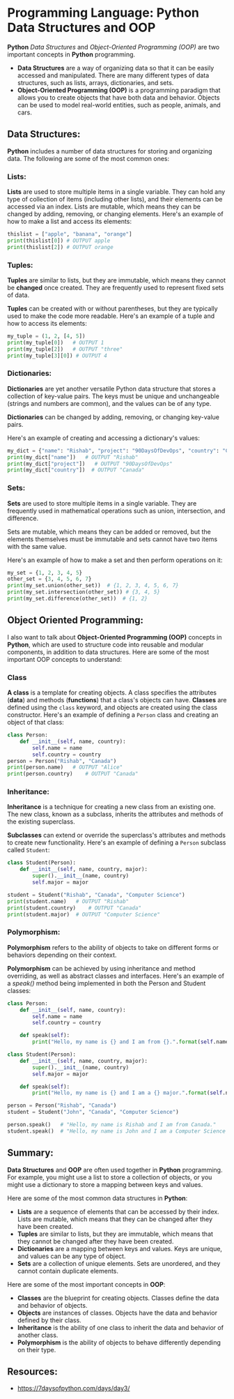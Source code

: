 # Programming Language: Python Data Structures and OOP

**Python** *Data Structures* and *Object-Oriented Programming (OOP)* are two important concepts in **Python** programming.

- **Data Structures** are a way of organizing data so that it can be easily accessed and manipulated. There are many different types of data structures, such as lists, arrays, dictionaries, and sets.
- **Object-Oriented Programming (OOP)** is a programming paradigm that allows you to create objects that have both data and behavior. Objects can be used to model real-world entities, such as people, animals, and cars.

## Data Structures:

**Python** includes a number of data structures for storing and organizing data. The following are some of the most common ones:

### Lists:

**Lists** are used to store multiple items in a single variable. They can hold any type of collection of items (including other lists), and their elements can be accessed via an index.
Lists are mutable, which means they can be changed by adding, removing, or changing elements.
Here's an example of how to make a list and access its elements:

``` python
thislist = ["apple", "banana", "orange"]
print(thislist[0]) # OUTPUT apple
print(thislist[2]) # OUTPUT orange
```

### Tuples:

**Tuples** are similar to lists, but they are immutable, which means they cannot be **changed** once created. They are frequently used to represent fixed sets of data.

**Tuples** can be created with or without parentheses, but they are typically used to make the code more readable. Here's an example of a tuple and how to access its elements:

``` python
my_tuple = (1, 2, [4, 5])
print(my_tuple[0])   # OUTPUT 1
print(my_tuple[2])   # OUTPUT "three"
print(my_tuple[3][0]) # OUTPUT 4
```

### Dictionaries:

**Dictionaries** are yet another versatile Python data structure that stores a collection of key-value pairs. The keys must be unique and unchangeable (strings and numbers are common), and the values can be of any type.

**Dictionaries** can be changed by adding, removing, or changing key-value pairs.

Here's an example of creating and accessing a dictionary's values:

``` python
my_dict = {"name": "Rishab", "project": "90DaysOfDevOps", "country": "Canada"}
print(my_dict["name"])   # OUTPUT "Rishab"
print(my_dict["project"])   # OUTPUT "90DaysOfDevOps"
print(my_dict["country"])  # OUTPUT "Canada"
```

### Sets:

**Sets** are used to store multiple items in a single variable. They are frequently used in mathematical operations such as union, intersection, and difference.

Sets are mutable, which means they can be added or removed, but the elements themselves must be immutable and sets cannot have two items with the same value.

Here's an example of how to make a set and then perform operations on it:

``` python
my_set = {1, 2, 3, 4, 5}
other_set = {3, 4, 5, 6, 7}
print(my_set.union(other_set))  # {1, 2, 3, 4, 5, 6, 7}
print(my_set.intersection(other_set)) # {3, 4, 5}
print(my_set.difference(other_set))  # {1, 2}
```

## Object Oriented Programming:

I also want to talk about **Object-Oriented Programming (OOP)** concepts in **Python**, which are used to structure code into reusable and modular components, in addition to data structures. Here are some of the most important OOP concepts to understand:

### Class

**A class** is a template for creating objects. A class specifies the attributes (**data**) and methods (**functions**) that a class's objects can have. **Classes** are defined using the `class` keyword, and objects are created using the class constructor. Here's an example of defining a `Person` class and creating an object of that class:

``` python
class Person:
    def __init__(self, name, country):
        self.name = name
        self.country = country
person = Person("Rishab", "Canada")
print(person.name)   # OUTPUT "Alice"
print(person.country)    # OUTPUT "Canada"
```

### Inheritance:

**Inheritance** is a technique for creating a new class from an existing one. The new class, known as a subclass, inherits the attributes and methods of the existing superclass.

**Subclasses** can extend or override the superclass's attributes and methods to create new functionality. Here's an example of defining a `Person` subclass called `Student`:

``` python
class Student(Person):
    def __init__(self, name, country, major):
        super().__init__(name, country)
        self.major = major

student = Student("Rishab", "Canada", "Computer Science")
print(student.name)   # OUTPUT "Rishab"
print(student.country)    # OUTPUT "Canada"
print(student.major)  # OUTPUT "Computer Science"
```

### Polymorphism:

**Polymorphism** refers to the ability of objects to take on different forms or behaviors depending on their context.

**Polymorphism** can be achieved by using inheritance and method overriding, as well as abstract classes and interfaces. Here's an example of a *speak()* method being implemented in both the Person and Student classes:

``` python
class Person:
    def __init__(self, name, country):
        self.name = name
        self.country = country

    def speak(self):
        print("Hello, my name is {} and I am from {}.".format(self.name, self.country))

class Student(Person):
    def __init__(self, name, country, major):
        super().__init__(name, country)
        self.major = major

    def speak(self):
        print("Hello, my name is {} and I am a {} major.".format(self.name, self.major))

person = Person("Rishab", "Canada")
student = Student("John", "Canada", "Computer Science")

person.speak()   # "Hello, my name is Rishab and I am from Canada."
student.speak()  # "Hello, my name is John and I am a Computer Science major."
```

## Summary:

**Data Structures** and **OOP** are often used together in **Python** programming. For example, you might use a list to store a collection of objects, or you might use a dictionary to store a mapping between keys and values.

Here are some of the most common data structures in **Python**:

- **Lists** are a sequence of elements that can be accessed by their index. Lists are mutable, which means that they can be changed after they have been created.
- **Tuples** are similar to lists, but they are immutable, which means that they cannot be changed after they have been created.
- **Dictionaries** are a mapping between keys and values. Keys are unique, and values can be any type of object.
- **Sets** are a collection of unique elements. Sets are unordered, and they cannot contain duplicate elements.

Here are some of the most important concepts in **OOP**:

- **Classes** are the blueprint for creating objects. Classes define the data and behavior of objects.
- **Objects** are instances of classes. Objects have the data and behavior defined by their class.
- **Inheritance** is the ability of one class to inherit the data and behavior of another class.
- **Polymorphism** is the ability of objects to behave differently depending on their type.

## Resources:

- https://7daysofpython.com/days/day3/
